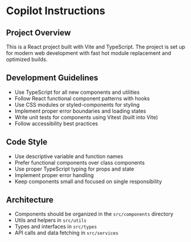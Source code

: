 # Copilot Instructions

<!-- Use this file to provide workspace-specific custom instructions to Copilot. For more details, visit https://code.visualstudio.com/docs/copilot/copilot-customization#_use-a-githubcopilotinstructionsmd-file -->

## Project Overview
This is a React project built with Vite and TypeScript. The project is set up for modern web development with fast hot module replacement and optimized builds.

## Development Guidelines
- Use TypeScript for all new components and utilities
- Follow React functional component patterns with hooks
- Use CSS modules or styled-components for styling
- Implement proper error boundaries and loading states
- Write unit tests for components using Vitest (built into Vite)
- Follow accessibility best practices

## Code Style
- Use descriptive variable and function names
- Prefer functional components over class components
- Use proper TypeScript typing for props and state
- Implement proper error handling
- Keep components small and focused on single responsibility

## Architecture
- Components should be organized in the `src/components` directory
- Utils and helpers in `src/utils`
- Types and interfaces in `src/types`
- API calls and data fetching in `src/services`
